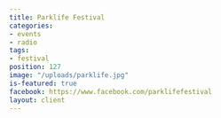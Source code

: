 ```yaml
---
title: Parklife Festival
categories:
- events
- radio
tags:
- festival
position: 127
image: "/uploads/parklife.jpg"
is-featured: true
facebook: https://www.facebook.com/parklifefestival
layout: client
---
```


